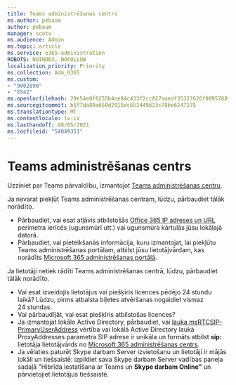 ```yaml
---
title: Teams administrēšanas centrs
ms.author: pebaum
author: pebaum
manager: scotv
ms.audience: Admin
ms.topic: article
ms.service: o365-administration
ROBOTS: NOINDEX, NOFOLLOW
localization_priority: Priority
ms.collection: Adm_O365
ms.custom:
- "9002890"
- "5542"
ms.openlocfilehash: 29e54e0f8255b4ce84c433f2cc827aaedf35327626f0095788faef802763bc53
ms.sourcegitcommit: b5f7da89a650d2915dc652449623c78be6247175
ms.translationtype: MT
ms.contentlocale: lv-LV
ms.lasthandoff: 08/05/2021
ms.locfileid: "54049351"
---
```

# <a name="teams-admin-center"></a>Teams administrēšanas centrs

Uzziniet par Teams pārvaldību, izmantojot [Teams administrēšanas centru](https://docs.microsoft.com/microsoftteams/manage-teams-skypeforbusiness-admin-center).

Ja nevarat piekļūt Teams administrēšanas centram, lūdzu, pārbaudiet tālāk norādīto.

- Pārbaudiet, vai esat atļāvis atbilstošās [Office 365 IP adreses un URL](https://docs.microsoft.com/Office365/Enterprise/office-365-ip-web-service) perimetra ierīcēs (ugunsmūrī utt.) vai ugunsmūra kārtulās jūsu lokālajā datorā.
- Pārbaudiet, vai pieteikšanās informācija, kuru izmantojat, lai piekļūtu Teams administrēšanas portālam, atbilst jūsu lietotājvārdam, kas norādīts [Microsoft 365 administrēšanas portālā](https://admin.microsoft.com/Adminportal/Home?source=applauncher#/users).

Ja lietotāji netiek rādīti Teams administrēšanas centrā, lūdzu, pārbaudiet tālāk norādīto.

- Vai esat izveidojis lietotājus vai piešķīris licences pēdējo 24 stundu laikā? Lūdzu, pirms atbalsta biļetes atvēršanas nogaidiet vismaz 24 stundas.
- Vai pārbaudījāt, vai esat piešķīris atbilstošas licences?
- Ja izmantojat lokālo Active Directory, pārbaudiet, vai [lauka msRTCSIP-PrimaryUserAddress](https://docs.microsoft.com/skypeforbusiness/troubleshoot/online-configuration/msrtcsip-primaryuseraddress-proxyaddaddress) vērtība vai lokālā Active Directory laukā ProxyAddresses parametra SIP adrese ir unikāla un formāts atbilst **sip:** lietotāja lietotājvārds no [Microsoft 365 administrēšanas centrs](https://admin.microsoft.com/Adminportal/Home?source=applauncher#/users).
- Ja vēlaties paturēt Skype darbam Server izvietošanu un lietotāji ir mājās lokāli un tiešsaistē: izpildiet sava Skype darbam Server vadības paneļa sadaļā "Hibrīda iestatīšana ar Teams un **Skype darbam Online"** un pārvietojiet lietotājus tiešsaistē.
